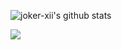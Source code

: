 
![joker-xii's github stats](https://github-readme-stats.vercel.app/api?username=joker-xii)


![](https://github-readme-stats.vercel.app/api/top-langs/?username=joker-xii)
